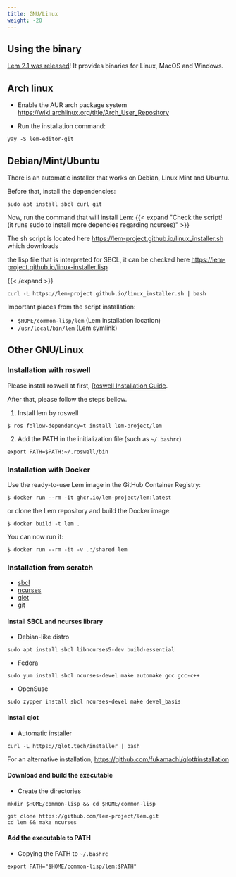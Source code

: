 ```yaml
---
title: GNU/Linux
weight: -20
---
```

    
## Using the binary
    
[Lem 2.1 was released](https://github.com/lem-project/lem/releases/tag/v2.1.0)! It provides binaries for Linux, MacOS and Windows.

## Arch linux
    
- Enable the AUR arch package system https://wiki.archlinux.org/title/Arch_User_Repository
    
- Run the installation command:
```
yay -S lem-editor-git
```

## Debian/Mint/Ubuntu
There is an automatic installer that works on Debian, Linux Mint and Ubuntu.

Before that, install the dependencies:
```
sudo apt install sbcl curl git
```

Now, run the command that will install Lem:
{{< expand "Check the script! (it runs sudo to install more depencies regarding ncurses)" >}}

The sh script is located here https://lem-project.github.io/linux_installer.sh which downloads

the lisp file that is interpreted for SBCL, it can be checked here https://lem-project.github.io/linux-installer.lisp


{{< /expand >}}
```
curl -L https://lem-project.github.io/linux_installer.sh | bash
```

Important places from the script installation:
- `$HOME/common-lisp/lem` (Lem installation location)
- `/usr/local/bin/lem` (Lem symlink)

## Other GNU/Linux
    
### Installation with roswell

Please install roswell at first, [Roswell Installation Guide](https://github.com/roswell/roswell/wiki/Installation).

After that, please follow the steps bellow.

1. Install lem by roswell

```
$ ros follow-dependency=t install lem-project/lem
```

2. Add the PATH in the initialization file (such as `~/.bashrc`)
```
export PATH=$PATH:~/.roswell/bin
```

### Installation with Docker

Use the ready-to-use Lem image in the GitHub Container Registry:

    $ docker run --rm -it ghcr.io/lem-project/lem:latest


or clone the Lem repository and build the Docker image:

    $ docker build -t lem .

You can now run it:

    $ docker run --rm -it -v .:/shared lem


### Installation from scratch
- [sbcl](https://www.sbcl.org/)
- [ncurses](https://invisible-island.net/ncurses/announce.html#h2-overview)
- [qlot](https://github.com/fukamachi/qlot)
- [git](https://git-scm.com/)
    

#### Install SBCL and ncurses library
- Debian-like distro
```
sudo apt install sbcl libncurses5-dev build-essential
```
    
- Fedora
```
sudo yum install sbcl ncurses-devel make automake gcc gcc-c++
```
    
- OpenSuse
```
sudo zypper install sbcl ncurses-devel make devel_basis
```
    
#### Install qlot
- Automatic installer
```
curl -L https://qlot.tech/installer | bash
```
For an alternative installation, https://github.com/fukamachi/qlot#installation


#### Download and build the executable
    
- Create the directories

```
mkdir $HOME/common-lisp && cd $HOME/common-lisp
```
```
git clone https://github.com/lem-project/lem.git
cd lem && make ncurses
```

#### Add the executable to PATH
- Copying the PATH to `~/.bashrc`
```
export PATH="$HOME/common-lisp/lem:$PATH"
```
